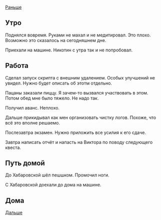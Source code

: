[Раньше](2020.05.24.md)
## Утро
Поднялся вовремя. Руками не махал и не медитировал. Это плохо. Возможно это сказалось на сегодняшнем дне.

Приехали на машине. Никотин с утра так и не попробовал.
## Работа
Сделал запуск скрипта с внешним удалением. Особых улучшений не увидел. Нужно будет описать об этотм отдельно.

Пацаны заказали пиццу. Я зачем-то вызвался участвовать в этом. Потом обед мне было тяжело. Не надо так.

Получил аванс. Неплохо.

Дальше прикидывал как мен организовать чистку логов. Похоже, что всё это вполне решаемо.

Послезавтра экзамен. Нужно приложить все усилия к его сдаче.

Завтра написать отчёт и напасть на Виктора по поводу следующего квеста.
## Путь домой
До Хабаровской шёл пешшком. Промочил ноги.

С Хабаровской доехали до дома на машине.
## Дома
[Дальше](2020.05.26.md)